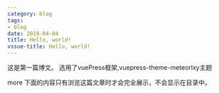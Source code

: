 ```yaml
---
category: blog
tags: 
- blog
date: 2019-04-04
title: Hello, world!
vssue-title: Hello, world!
---
```


这是第一篇博文。
选用了vuePress框架,vuepress-theme-meteorlxy主题

<!-- more -->

more 下面的内容只有浏览这篇文章时才会完全展示，不会显示在目录中。